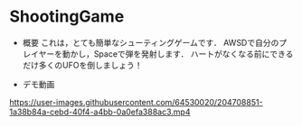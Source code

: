# ShootingGame
- 概要
これは，とても簡単なシューティングゲームです．
AWSDで自分のプレイヤーを動かし，Spaceで弾を発射します．
ハートがなくなる前にできるだけ多くのUFOを倒しましょう！

- デモ動画

https://user-images.githubusercontent.com/64530020/204708851-1a38b84a-cebd-40f4-a4bb-0a0efa388ac3.mp4

